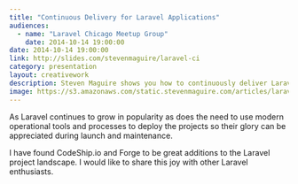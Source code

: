 ```yaml
---
title: "Continuous Delivery for Laravel Applications"
audiences:
  - name: "Laravel Chicago Meetup Group"
    date: 2014-10-14 19:00:00
date: 2014-10-14 19:00:00
link: http://slides.com/stevenmaguire/laravel-ci
category: presentation
layout: creativework
description: Steven Maguire shows you how to continuously deliver Laravel applications via Codeship.io and Laravel Forge
image: https://s3.amazonaws.com/static.stevenmaguire.com/articles/laravel-ci.jpg
---
```


As Laravel continues to grow in popularity as does the need to use modern operational tools and processes to deploy the projects so their glory can be appreciated during launch and maintenance.

I have found CodeShip.io and Forge to be great additions to the Laravel project landscape. I would like to share this joy with other Laravel enthusiasts.
